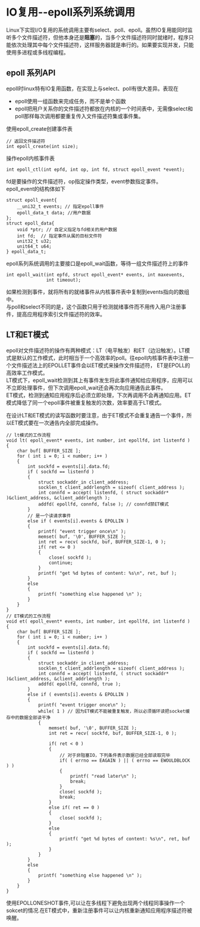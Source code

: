 # IO复用--epoll系列系统调用
Linux下实现I/O复用的系统调用主要有select、poll、epoll。虽然IO复用能同时监听多个文件描述符，但他本身还是**阻塞**的，当多个文件描述符同时就绪时，程序只能依次处理其中每个文件描述符，这样服务器就是串行的。如果要实现并发，只能使用多进程或多线程编程。  
## epoll 系列API
epoll时linux特有IO复用函数，在实现上与select、poll有很大差异。表现在
* epoll使用一组函数来完成任务，而不是单个函数
* epoll把用户关系你的文件描述符都放在内核的一个时间表中，无需像select和poll那样每次调用都要重复传入文件描述符集或事件集。  

使用epoll_create创建事件表  
```
// 返回文件描述符
int epoll_create(int size);
```
操作epoll内核事件表  
```
int epoll_ctl(int epfd, int op, int fd, struct epoll_event *event);
```
fd是要操作的文件描述符，op指定操作类型，event参数指定事件。  
epoll_event的结构体如下
```
struct epoll_event{
    __uni32_t events; // 指定epoll事件
    epoll_data_t data; //用户数据
};
struct epoll_data{
    void *ptr; // 自定义指定与fd相关的用户数据
    int fd;  // 指定事件从属的目标文件符
    unit32_t u32;
    unit64_t u64;
} epoll_data_t;
```

epoll系列系统调用的主要接口是epoll_wait函数，等待一组文件描述符上的事件  
```
int epoll_wait(int epfd, struct epoll_event* events, int maxevents,
               int timeout);
```
如果检测到事件，就将所有的就绪事件从内核事件表中复制到events指向的数组中。  
与poll和select不同的是，这个函数只用于检测就绪事件而不用传入用户注册事件，提高应用程序索引文件描述符的效率。  

## LT和ET模式
epoll对文件描述符的操作有两种模式：LT（电平触发）和ET（边沿触发）。LT模式是默认的工作模式，此时相当于一个高效率的poll。往epoll内核事件表中注册一个文件描述法上的EPOLLET事件会以ET模式来操作文件描述符， ET是EPOLL的高效率工作模式。  
LT模式下，epoll_wait检测到其上有事件发生将此事件通知给应用程序，应用可以不立即处理事件，但下次调用epoll_wait还会再次向应用通告此事件。  
ET模式，检测到通知应用程序后必须立即处理，下次再调用不会再通知应用。ET模式降低了同一个epoll事件被重复触发的次数，效率要高于LT模式。  
  
  
在设计LT和ET模式的读写函数时要注意，由于ET模式不会重复通告一个事件，所以ET模式要在一次通告内全部完成操作。  
```
// lt模式的工作流程
void lt( epoll_event* events, int number, int epollfd, int listenfd )
{
    char buf[ BUFFER_SIZE ];
    for ( int i = 0; i < number; i++ )
    {
        int sockfd = events[i].data.fd;
        if ( sockfd == listenfd )
        {
            struct sockaddr_in client_address;
            socklen_t client_addrlength = sizeof( client_address );
            int connfd = accept( listenfd, ( struct sockaddr* )&client_address, &client_addrlength );
            addfd( epollfd, connfd, false ); // connfd禁ET模式
        }
        // 是一个读请求事件
        else if ( events[i].events & EPOLLIN )
        {
            printf( "event trigger once\n" );
            memset( buf, '\0', BUFFER_SIZE );
            int ret = recv( sockfd, buf, BUFFER_SIZE-1, 0 );
            if( ret <= 0 )
            {
                close( sockfd );
                continue;
            }
            printf( "get %d bytes of content: %s\n", ret, buf );
        }
        else
        {
            printf( "something else happened \n" );
        }
    }
}
// ET模式的工作流程
void et( epoll_event* events, int number, int epollfd, int listenfd )
{
    char buf[ BUFFER_SIZE ];
    for ( int i = 0; i < number; i++ )
    {
        int sockfd = events[i].data.fd;
        if ( sockfd == listenfd )
        {
            struct sockaddr_in client_address;
            socklen_t client_addrlength = sizeof( client_address );
            int connfd = accept( listenfd, ( struct sockaddr* )&client_address, &client_addrlength );
            addfd( epollfd, connfd, true );
        }
        else if ( events[i].events & EPOLLIN )
        {
            printf( "event trigger once\n" );
            while( 1 ) // 因为ET模式不能被重复触发，所以必须循环读把socket缓存中的数据全部读干净
            {
                memset( buf, '\0', BUFFER_SIZE );
                int ret = recv( sockfd, buf, BUFFER_SIZE-1, 0 );

                if( ret < 0 )
                {
                    // 对于非阻塞IO，下列条件表示数据已经全部读取完毕
                    if( ( errno == EAGAIN ) || ( errno == EWOULDBLOCK ) )
                    {
                        printf( "read later\n" );
                        break;
                    }
                    close( sockfd );
                    break;
                }
                else if( ret == 0 )
                {
                    close( sockfd );
                }
                else
                {
                    printf( "get %d bytes of content: %s\n", ret, buf );
                }
            }
        }
        else
        {
            printf( "something else happened \n" );
        }
    }
}

```

使用EPOLLONESHOT事件,可以让在多线程下避免出现两个线程同事操作一个sokcet的情况.在ET模式中，重新注册事件可以让内核重新通知应用程序描述符被唤醒。  

